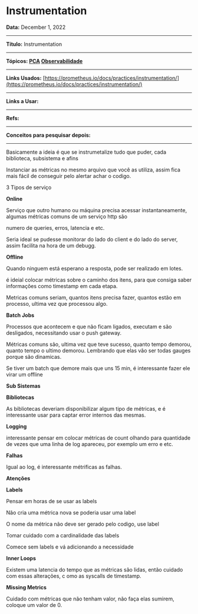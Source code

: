 # Instrumentation

**Data:** December 1, 2022 

---

**Título:** Instrumentation

---

**Tópicos: [PCA](../PCA%20cd9096bcdf954863a10bfe439deac163.md) [Observabilidade](https://www.notion.so/Observabilidade-e434a18920744e7da17617bc3c96b978)** 

---

**Links Usados:**  [https://prometheus.io/docs/practices/instrumentation/](https://prometheus.io/docs/practices/instrumentation/)

---

**Links a Usar:** 

---

**Refs:** 

---

**Conceitos para pesquisar depois:** 

---

Basicamente a ideia é que se instrumetalize tudo que puder, cada biblioteca, subsistema e afins

Instanciar as métricas no mesmo arquivo que você as utiliza, assim fica mais fácil de conseguir pelo alertar achar o codigo. 

3 Tipos de serviço 

**Online**

Serviço que outro humano ou máquina precisa acessar instantaneamente, algumas métricas comuns de um serviço http são

numero de queries, erros, latencia e etc. 

Seria ideal se pudesse monitorar do lado do client e do lado do server, assim facilita na hora de um debugg. 

**Offline**

Quando ninguem está esperano a resposta, pode ser realizado em lotes. 

é ideial colocar métricas sobre o caminho dos itens, para que consiga saber informações como timestamp em cada etapa. 

Metricas comuns seriam, quantos itens precisa fazer, quantos estão em processo, ultima vez que processou algo. 

**Batch Jobs**

Processos que acontecem e que não ficam ligados, executam e são desligados, necessitando usar o push gateway. 

Métricas comuns são, ultima vez que teve sucesso, quanto tempo demorou, quanto tempo o ultimo demorou. Lembrando que elas vão ser todas gauges porque são dinamicas. 

Se tiver um batch que demore mais que uns 15 min, é interessante fazer ele virar um offline 

**Sub Sistemas**

**Bibliotecas**

As bibliotecas deveriam disponibilizar algum tipo de métricas, e é interessante usar para captar error internos das mesmas. 

**Logging**

interessante pensar em  colocar métricas de count olhando para quantidade de vezes que uma linha de log apareceu, por exemplo um erro e etc. 

**Falhas**

Igual ao log, é interessante métrificas as falhas. 

**Atenções**

**Labels**

Pensar em horas de se  usar as labels

Não cria uma métrica nova se poderia usar uma label

O nome da métrica não deve ser gerado pelo codigo, use label

Tomar cuidado com a cardinalidade das labels

Comece sem labels e vá adicionando a necessidade

**Inner Loops**

Existem uma latencia do tempo que as métricas são lidas, então cuidado com essas alterações, c omo as syscalls de timestamp. 

**Missing Metrics**

Cuidado com métricas que não tenham valor, não faça elas sumirem, coloque  um valor de 0.